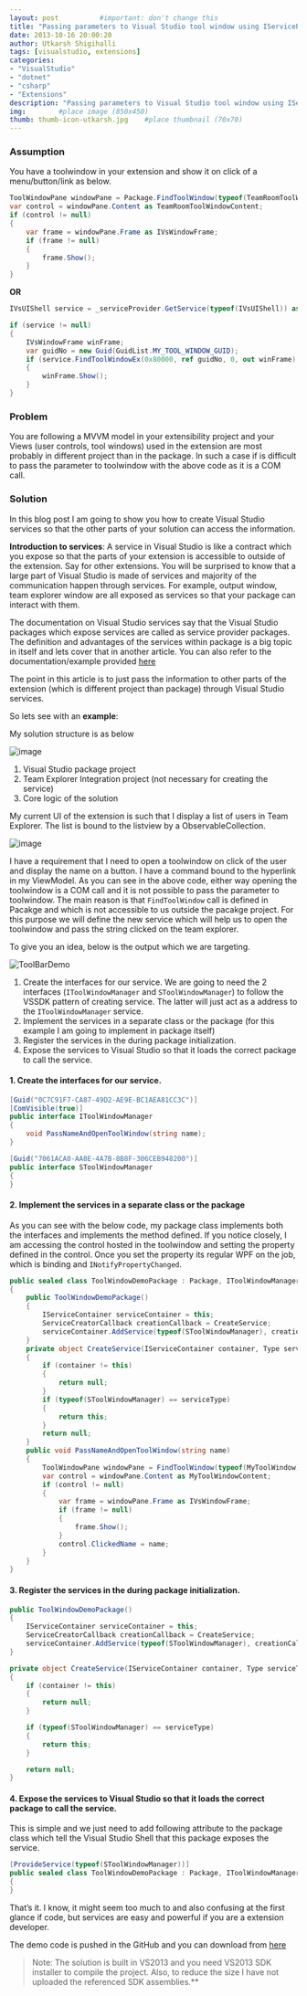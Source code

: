```yaml
---
layout: post          #important: don't change this
title: "Passing parameters to Visual Studio tool window using IServiceProvider"
date: 2013-10-16 20:00:20
author: Utkarsh Shigihalli
tags: [visualstudio, extensions]
categories:
- "VisualStudio"
- "dotnet"
- "csharp"
- "Extensions"
description: "Passing parameters to Visual Studio tool window using IServiceProvider"
img:        #place image (850x450)
thumb: thumb-icon-utkarsh.jpg    #place thumbnail (70x70)
---
```

### Assumption

You have a toolwindow in your extension and show it on click of a menu/button/link as below.

```cs
ToolWindowPane windowPane = Package.FindToolWindow(typeof(TeamRoomToolWindow), 0, true);
var control = windowPane.Content as TeamRoomToolWindowContent;
if (control != null)
{
    var frame = windowPane.Frame as IVsWindowFrame;
    if (frame != null)
    {
        frame.Show();
    }
}
```
**OR**

```cs
IVsUIShell service = _serviceProvider.GetService(typeof(IVsUIShell)) as IVsUIShell;

if (service != null)
{
    IVsWindowFrame winFrame;
    var guidNo = new Guid(GuidList.MY_TOOL_WINDOW_GUID);
    if (service.FindToolWindowEx(0x80000, ref guidNo, 0, out winFrame) >= 0 && winFrame != null)
    {
        winFrame.Show();
    }
}
```

### Problem

You are following a MVVM model in your extensibility project and your Views (user controls, tool windows) used in the extension are most probably in different project than in the package. In such a case if is difficult to pass the parameter to toolwindow with the above code as it is a COM call.

### Solution

In this blog post I am going to show you how to create Visual Studio services so that the other parts of your solution can access the information.

**Introduction to services**: A service in Visual Studio is like a contract which you expose so that the parts of your extension is accessible to outside of the extension. Say for other extensions. You will be surprised to know that a large part of Visual Studio is made of services and majority of the communication happen through services. For example, output window, team explorer window are all exposed as services so that your package can interact with them. 

The documentation on Visual Studio services say that the Visual Studio packages which expose services are called as service provider packages. The definition and advantages of the services within package is a big topic in itself and lets cover that in another article. You can also refer to the documentation/example provided [here](http://archive.msdn.microsoft.com/ServicesRefDD/Release/ProjectReleases.aspx?ReleaseId=1215)

The point in this article is to just pass the information to other parts of the extension (which is different project than package) through Visual Studio services.

So lets see with an **example**:

My solution structure is as below

![image](/images/screenshots/utkarsh/2013_10_16_passing_parameters_to_visual_Image1.png)

1.  Visual Studio package project 
2.  Team Explorer Integration project (not necessary for creating the service) 
3.  Core logic of the solution 

My current UI of the extension is such that I display a list of users in Team Explorer. The list is bound to the listview by a ObservableCollection. 

![image](/images/screenshots/utkarsh//2013_10_16_passing_parameters_to_visual_Image2.png)

I have a requirement that I need to open a toolwindow on click of the user and display the name on a button. I have a command bound to the hyperlink in my ViewModel. As you can see in the above code, either way opening the toolwindow is a COM call and it is not possible to pass the parameter to toolwindow. The main reason is that `FindToolWindow` call is defined in Pacakge and which is not accessible to us outside the pacakge project. For this purpose we will define the new service which will help us to open the toolwindow and pass the string clicked on the team explorer.

To give you an idea, below is the output which we are targeting.

![ToolBarDemo](/images/screenshots/utkarsh/2013_10_16_passing_parameters_to_visual_Image3.gif)

1.  Create the interfaces for our service. We are going to need the 2 interfaces (`IToolWindowManager` and `SToolWindowManager`) to follow the VSSDK pattern of creating service. The latter will just act as a address to the `IToolWindowManager` service. 
2.  Implement the services in a separate class or the package (for this example I am going to implement in package itself) 
3.  Register the services in the during package initialization. 
4.  Expose the services to Visual Studio so that it loads the correct package to call the service. 

#### 1. Create the interfaces for our service.

```cs
[Guid("0C7C91F7-CA87-49D2-AE9E-BC1AEA81CC3C")]
[ComVisible(true)]
public interface IToolWindowManager
{
    void PassNameAndOpenToolWindow(string name);
}

[Guid("7061ACA0-AA8E-4A7B-8B8F-306CEB948200")]
public interface SToolWindowManager
{
}
```

#### 2. Implement the services in a separate class or the package

As you can see with the below code, my package class implements both the interfaces and implements the method defined. If you notice closely, I am accessing the control hosted in the toolwindow and setting the property defined in the control. Once you set the property its regular WPF on the job, which is binding and `INotifyPropertyChanged`.

```cs
public sealed class ToolWindowDemoPackage : Package, IToolWindowManager, SToolWindowManager
{
    public ToolWindowDemoPackage()
    {
        IServiceContainer serviceContainer = this;
        ServiceCreatorCallback creationCallback = CreateService;
        serviceContainer.AddService(typeof(SToolWindowManager), creationCallback, true);
    }
    private object CreateService(IServiceContainer container, Type serviceType)
    {
        if (container != this)
        {
            return null;
        }
        if (typeof(SToolWindowManager) == serviceType)
        {
            return this;
        }
        return null;
    }
    public void PassNameAndOpenToolWindow(string name)
    {
        ToolWindowPane windowPane = FindToolWindow(typeof(MyToolWindow), 0, true);
        var control = windowPane.Content as MyToolWindowContent;
        if (control != null)
        {
            var frame = windowPane.Frame as IVsWindowFrame;
            if (frame != null)
            {
                frame.Show();
            }
            control.ClickedName = name;
        }
    }
}
```

#### 3. Register the services in the during package initialization. 

```cs
public ToolWindowDemoPackage()
{
    IServiceContainer serviceContainer = this;
    ServiceCreatorCallback creationCallback = CreateService;
    serviceContainer.AddService(typeof(SToolWindowManager), creationCallback, true);
}

private object CreateService(IServiceContainer container, Type serviceType)
{
    if (container != this)
    {
        return null;
    }

    if (typeof(SToolWindowManager) == serviceType)
    {
        return this;
    }

    return null;
}
```

#### 4. Expose the services to Visual Studio so that it loads the correct package to call the service. 

This is simple and we just need to add following attribute to the package class which tell the Visual Studio Shell that this package exposes the service.

```cs
[ProvideService(typeof(SToolWindowManager))]
public sealed class ToolWindowDemoPackage : Package, IToolWindowManager, SToolWindowManager
{
}
```
That’s it. I know, it might seem too much to and also confusing at the first glance if code, but services are easy and powerful if you are a extension developer.

The demo code is pushed in the GitHub and you can download from [here](https://github.com/onlyutkarsh/ToolWindowDemo/)


> Note: The solution is built in VS2013 and you need VS2013 SDK installer to compile the project. Also, to reduce the size I have not uploaded the referenced SDK assemblies.**